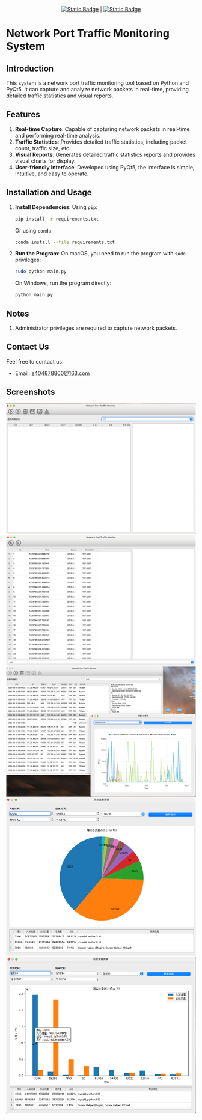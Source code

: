 <!--
 * @Author: hiddenSharp429 z404878860@163.com
 * @Date: 2024-09-10 09:36:11
 * @LastEditors: hiddenSharp429 z404878860@163.com
 * @LastEditTime: 2024-09-10 09:54:45
 * @FilePath: /Network_port_traffic_monitoring_system/readme.md
 * @Description: 这是默认设置,请设置`customMade`, 打开koroFileHeader查看配置 进行设置: https://github.com/OBKoro1/koro1FileHeader/wiki/%E9%85%8D%E7%BD%AE
-->
<div align="center">
  
  [![Static Badge](https://img.shields.io/badge/%E7%AE%80%E4%BD%93%E4%B8%AD%E6%96%87-%40hiddenSharp429-red)](https://github.com/hiddenSharp429/STU-Youth-League-Committee-WeChat-Mini-Program/blob/master/README_CN.md)    |  [![Static Badge](https://img.shields.io/badge/English-%40hiddenSharp429-blue)](https://github.com/hiddenSharp429/STU-Youth-League-Committee-WeChat-Mini-Program) 
  
</div>

# Network Port Traffic Monitoring System

## Introduction

This system is a network port traffic monitoring tool based on Python and PyQt5. It can capture and analyze network packets in real-time, providing detailed traffic statistics and visual reports.

## Features

1. **Real-time Capture**: Capable of capturing network packets in real-time and performing real-time analysis.
2. **Traffic Statistics**: Provides detailed traffic statistics, including packet count, traffic size, etc.
3. **Visual Reports**: Generates detailed traffic statistics reports and provides visual charts for display.
4. **User-friendly Interface**: Developed using PyQt5, the interface is simple, intuitive, and easy to operate.

## Installation and Usage

1. **Install Dependencies**:
    Using `pip`:
    ```bash
    pip install -r requirements.txt
    ```

    Or using `conda`:
    ```bash
    conda install --file requirements.txt
    ```

2. **Run the Program**:
    On macOS, you need to run the program with `sudo` privileges:
    ```bash
    sudo python main.py
    ```

    On Windows, run the program directly:
    ```bash
    python main.py
    ```

## Notes
1. Administrator privileges are required to capture network packets.

## Contact Us
Feel free to contact us:
- Email: z404878860@163.com

## Screenshots

![Main Interface](./images/main_window.png)
![Capture Interface](./images/main_window2.png)
![Traffic Statistics](./images/traffic_statistics.png)
![Traffic Chart](./images/traffic_chart.png)
![Traffic Chart 2](./images/traffic_chart2.png)
